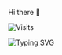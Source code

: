 Hi there 👋

<!-- **MatheusRaddatz/MatheusRaddatz** is a ✨ _special_ ✨ repository because its `README.md` (this file) appears on your GitHub profile.

Here are some ideas to get you started:

- 🔭 I’m currently working on ...
- 🌱 I’m currently learning ...
- 👯 I’m looking to collaborate on ...
- 🤔 I’m looking for help with ...
- 💬 Ask me about ...
- 📫 How to reach me: ...
- 😄 Pronouns: ...
- ⚡ Fun fact: ... -->

![Visits](https://komarev.com/ghpvc/?username=oliota&style=plastic&color=ff69b4&label=Welcome!+You+are+my+visitor+nº:)

[![Typing SVG](https://readme-typing-svg.herokuapp.com?font=Fira+Code&pause=100&color=F400F7&background=000000&multiline=true&width=440&height=90&lines=Hello!+my+name+is+Matheus+Raddatz%2C;I'm+currently+learning+Java;Fullstacking+on+proway)](https://git.io/typing-svg)
